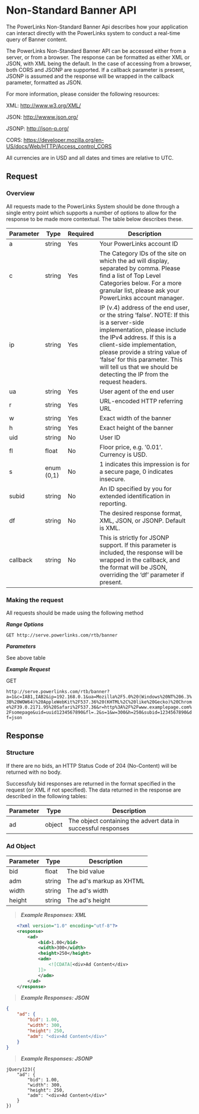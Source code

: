 # Non-Standard Banner API

The PowerLinks Non-Standard Banner Api describes how your application can interact directly with the PowerLinks system to
conduct a real-time query of Banner content.

The PowerLinks Non-Standard Banner API can be accessed either from a server, or from a browser. The response can be formatted
as either XML or JSON, with XML being the default. In the case of accessing from a browser, both CORS and JSONP
are supported. If a callback parameter is present, JSONP is assumed and the response will be wrapped in the callback
parameter, formatted as JSON.

For more information, please consider the following resources:

XML: http://www.w3.org/XML/

JSON: http://wwww.json.org/

JSONP: http://json-p.org/

CORS: https://developer.mozilla.org/en-US/docs/Web/HTTP/Access_control_CORS

All currencies are in USD and all dates and times are relative to UTC.

## Request

### Overview

All requests made to the PowerLinks System should be done through a single entry point which supports a number
of options to allow for the response to be made more contextual. The table below describes these.

Parameter|Type|Required|Description
---------|----|--------|-----------
a | string | Yes | Your PowerLinks account ID
c | string | Yes | The Category IDs of the site on which the ad will display, separated by comma. Please find a list of Top Level Categories below. For a more granular list, please ask your PowerLinks account manager.
ip | string | Yes | IP (v.4) address of the end user, or the string ‘false’. NOTE: If this is a server-side implementation, please include the IPv4 address. If this is a client-side implementation, please provide a string value of ‘false’ for this parameter. This will tell us that we should be detecting the IP from the request headers.
ua | string | Yes | User agent of the end user
r | string | Yes | URL-encoded HTTP referring URL
w | string | Yes | Exact width of the banner
h | string | Yes | Exact height of the banner
uid | string | No | User ID
fl | float | No | Floor price, e.g. ’0.01’. Currency is USD.
s | enum (0,1) | No | 1 indicates this impression is for a secure page, 0 indicates insecure.
subid | string | No | An ID specified by you for extended identification in reporting.
df | string | No | The desired response format, XML, JSON, or JSONP. Default is XML.
callback | string | No | This is strictly for JSONP support. If this parameter is included, the response will be wrapped in the callback, and the format will be JSON, overriding the ‘df’ parameter if present.

### Making the request

All requests should be made using the following method

***Range Options***

`GET http://serve.powerlinks.com/rtb/banner`

***Parameters***

See above table

***Example Request***

GET

`http://serve.powerlinks.com/rtb/banner?a=1&c=IAB1,IAB2&ip=192.168.0.1&ua=Mozilla%2F5.0%20(Windows%20NT%206.3%3B%20WOW64)%20AppleWebKit%2F537.36%20(KHTML%2C%20like%20Gecko)%20Chrome%2F39.0.2171.95%20Safari%2F537.36&r=http%3A%2F%2Fwww.examplepage.com%2Fsomepage&uid=uuid1234567890&fl=.2&s=1&w=300&h=250&subid=1234567890&df=json`

## Response

### Structure

If there are no bids, an HTTP Status Code of 204 (No-Content) will be returned with no body.

Successfuly bid responses are returned in the format specified in the request (or XML if not specified). The data returned in the
response are described in the following tables:

Parameter | Type | Description
----------|------|------------
ad | object | The object containing the advert data in successful responses

### Ad Object

Parameter | Type | Description
----------|------|------------
bid | float | The bid value
adm | string | The ad's markup as XHTML
width | string | The ad's width
height | string | The ad's height

> ***Example Responses: XML***

```xml
    <?xml version="1.0" encoding="utf-8"?>
    <response>
        <ad>
            <bid>1.00</bid>
            <width>300</width>
            <height>250</height>
            <adm>
                <![CDATA[<div>Ad Content</div>
            ]]>
            </adm>
        </ad>
    </response>
```

> ***Example Responses: JSON***

```json
{
    "ad": {
        "bid": 1.00,
        "width": 300,
        "height": 250,
        "adm": "<div>Ad Content</div>"
    }
}
```

> ***Example Responses: JSONP***

```jsonp
jQuery123({
    "ad": {
        "bid": 1.00,
        "width": 300,
        "height": 250,
        "adm": "<div>Ad Content</div>"
    }
})
```